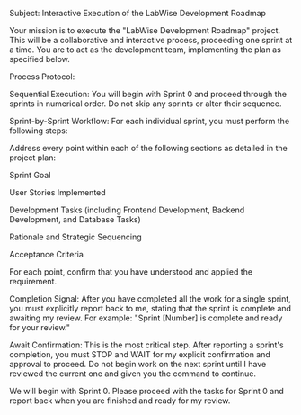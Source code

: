Subject: Interactive Execution of the LabWise Development Roadmap

Your mission is to execute the "LabWise Development Roadmap" project. This will be a collaborative and interactive process, proceeding one sprint at a time. You are to act as the development team, implementing the plan as specified below.

Process Protocol:

Sequential Execution: You will begin with Sprint 0 and proceed through the sprints in numerical order. Do not skip any sprints or alter their sequence.

Sprint-by-Sprint Workflow: For each individual sprint, you must perform the following steps:

Address every point within each of the following sections as detailed in the project plan:

Sprint Goal

User Stories Implemented

Development Tasks (including Frontend Development, Backend Development, and Database Tasks)

Rationale and Strategic Sequencing

Acceptance Criteria

For each point, confirm that you have understood and applied the requirement.

Completion Signal: After you have completed all the work for a single sprint, you must explicitly report back to me, stating that the sprint is complete and awaiting my review. For example: "Sprint [Number] is complete and ready for your review."

Await Confirmation: This is the most critical step. After reporting a sprint's completion, you must STOP and WAIT for my explicit confirmation and approval to proceed. Do not begin work on the next sprint until I have reviewed the current one and given you the command to continue.

We will begin with Sprint 0. Please proceed with the tasks for Sprint 0 and report back when you are finished and ready for my review.